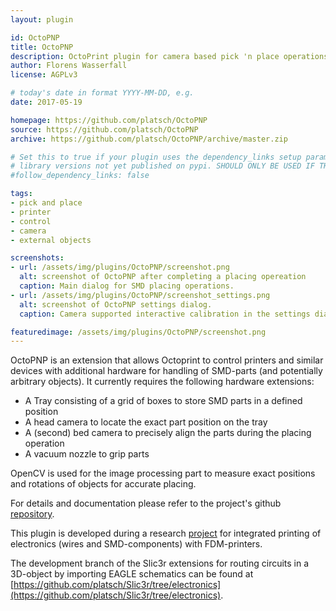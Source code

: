```yaml
---
layout: plugin

id: OctoPNP
title: OctoPNP
description: OctoPrint plugin for camera based pick 'n place operations
author: Florens Wasserfall
license: AGPLv3

# today's date in format YYYY-MM-DD, e.g.
date: 2017-05-19

homepage: https://github.com/platsch/OctoPNP
source: https://github.com/platsch/OctoPNP
archive: https://github.com/platsch/OctoPNP/archive/master.zip

# Set this to true if your plugin uses the dependency_links setup parameter to include
# library versions not yet published on pypi. SHOULD ONLY BE USED IF THERE IS NO OTHER OPTION!
#follow_dependency_links: false

tags:
- pick and place
- printer
- control
- camera
- external objects

screenshots:
- url: /assets/img/plugins/OctoPNP/screenshot.png
  alt: screenshot of OctoPNP after completing a placing opereation
  caption: Main dialog for SMD placing operations.
- url: /assets/img/plugins/OctoPNP/screenshot_settings.png
  alt: screenshot of OctoPNP settings dialog.
  caption: Camera supported interactive calibration in the settings dialog.

featuredimage: /assets/img/plugins/OctoPNP/screenshot.png
---
```


OctoPNP is an extension that allows Octoprint to control printers and similar devices with additional hardware for handling of SMD-parts (and potentially arbitrary objects). It currently requires the following hardware extensions:

* A Tray consisting of a grid of boxes to store SMD parts in a defined position
* A head camera to locate the exact part position on the tray
* A (second) bed camera to precisely align the parts during the placing operation
* A vacuum nozzle to grip parts

OpenCV is used for the image processing part to measure exact positions and rotations of objects for accurate placing.

For details and documentation please refer to the project's github [repository](https://github.com/platsch/OctoPNP).

This plugin is developed during a research [project](https://tams.informatik.uni-hamburg.de/research/3d-printing/conductive_printing/index.php) for integrated printing of electronics (wires and SMD-components) with FDM-printers.

The development branch of the Slic3r extensions for routing circuits in a 3D-object by importing EAGLE schematics can be found at [https://github.com/platsch/Slic3r/tree/electronics](https://github.com/platsch/Slic3r/tree/electronics).
